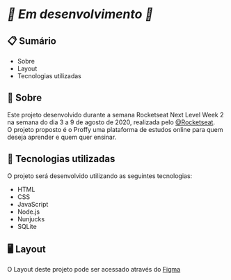 # *🚧 Em desenvolvimento 🚧*
## 📋 Sumário
- Sobre
- Layout
- Tecnologias utilizadas

## 📖 Sobre
Este projeto desenvolvido durante a semana Rocketseat Next Level Week 2  na semana do dia 3 a 9 de agosto de 2020, realizada pelo [@Rocketseat](https://github.com/Rocketseat).<br/>
O projeto proposto é o Proffy uma plataforma de estudos online para quem deseja aprender e quem quer ensinar.

## 🚀 Tecnologias utilizadas
O projeto será desenvolvido utilizando as seguintes tecnologias:
- HTML
- CSS
- JavaScript
- Node.js
- Nunjucks
- SQLite

## 🖥️ Layout
O Layout deste projeto pode ser acessado através do [Figma](https://www.figma.com/file/kFFLTmZKTmPsEJB5R81JNj/Proffy-Web-(Copy)?node-id=0%3A1) <br/>
